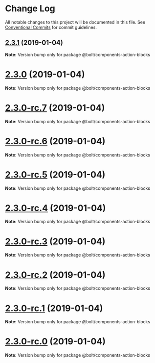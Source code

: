 # Change Log

All notable changes to this project will be documented in this file.
See [Conventional Commits](https://conventionalcommits.org) for commit guidelines.

## [2.3.1](https://github.com/bolt-design-system/bolt/tree/master/packages/components/bolt-action-blocks/compare/v2.3.0...v2.3.1) (2019-01-04)

**Note:** Version bump only for package @bolt/components-action-blocks





# [2.3.0](https://github.com/bolt-design-system/bolt/tree/master/packages/components/bolt-action-blocks/compare/v2.3.0-rc.7...v2.3.0) (2019-01-04)

**Note:** Version bump only for package @bolt/components-action-blocks





# [2.3.0-rc.7](https://github.com/bolt-design-system/bolt/tree/master/packages/components/bolt-action-blocks/compare/v2.3.0-rc.6...v2.3.0-rc.7) (2019-01-04)

**Note:** Version bump only for package @bolt/components-action-blocks





# [2.3.0-rc.6](https://github.com/bolt-design-system/bolt/tree/master/packages/components/bolt-action-blocks/compare/v2.3.0-rc.5...v2.3.0-rc.6) (2019-01-04)

**Note:** Version bump only for package @bolt/components-action-blocks





# [2.3.0-rc.5](https://github.com/bolt-design-system/bolt/tree/master/packages/components/bolt-action-blocks/compare/v2.3.0-rc.4...v2.3.0-rc.5) (2019-01-04)

**Note:** Version bump only for package @bolt/components-action-blocks





# [2.3.0-rc.4](https://github.com/bolt-design-system/bolt/tree/master/packages/components/bolt-action-blocks/compare/v2.3.0-rc.3...v2.3.0-rc.4) (2019-01-04)

**Note:** Version bump only for package @bolt/components-action-blocks





# [2.3.0-rc.3](https://github.com/bolt-design-system/bolt/tree/master/packages/components/bolt-action-blocks/compare/v2.3.0-rc.2...v2.3.0-rc.3) (2019-01-04)

**Note:** Version bump only for package @bolt/components-action-blocks





# [2.3.0-rc.2](https://github.com/bolt-design-system/bolt/tree/master/packages/components/bolt-action-blocks/compare/v2.3.0-rc.1...v2.3.0-rc.2) (2019-01-04)

**Note:** Version bump only for package @bolt/components-action-blocks





# [2.3.0-rc.1](https://github.com/bolt-design-system/bolt/tree/master/packages/components/bolt-action-blocks/compare/vv2.3.0-rc.0...v2.3.0-rc.1) (2019-01-04)

**Note:** Version bump only for package @bolt/components-action-blocks





# [2.3.0-rc.0](https://github.com/bolt-design-system/bolt/tree/master/packages/components/bolt-action-blocks/compare/v2.2.1...v2.3.0-rc.0) (2019-01-04)

**Note:** Version bump only for package @bolt/components-action-blocks
